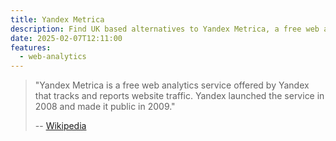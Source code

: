 ```yaml
---
title: Yandex Metrica
description: Find UK based alternatives to Yandex Metrica, a free web analytics service offered by Yandex that tracks and reports website traffic.
date: 2025-02-07T12:11:00
features:
  - web-analytics
---
```

> "Yandex Metrica is a free web analytics service offered by Yandex that tracks and reports website traffic. Yandex launched the service in 2008 and made it public in 2009."
>
> -- [Wikipedia](https://en.wikipedia.org/wiki/Yandex.Metrica)